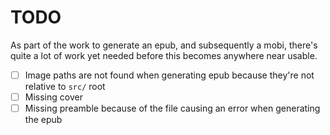 # TODO

As part of the work to generate an epub, and subsequently a mobi, there's
quite a lot of work yet needed before this becomes anywhere near usable.

- [ ] Image paths are not found when generating epub because they're not relative to `src/` root
- [ ] Missing cover
- [ ] Missing preamble because of the file causing an error when generating the epub
